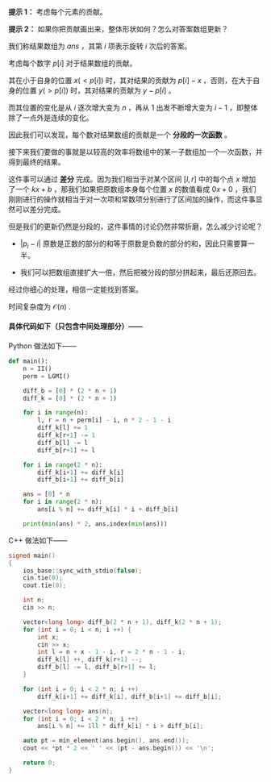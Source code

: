 **提示 1：** 考虑每个元素的贡献。

**提示 2：** 如果你把贡献画出来，整体形状如何？怎么对答案数组更新？

我们称结果数组为 $ans$ ，其第 $i$ 项表示旋转 $i$ 次后的答案。

考虑每个数字 $p[i]$ 对于结果数组的贡献。

其在小于自身的位置 $x(\lt p[i])$ 时，其对结果的贡献为 $p[i]-x$ ，否则，在大于自身的位置 $y(\gt p[i])$ 时，其对结果的贡献为 $y-p[i]$ 。

而其位置的变化是从 $i$ 逐次增大变为 $n$ ，再从 $1$ 出发不断增大变为 $i-1$ ，即整体除了一点外是连续的变化。

因此我们可以发现，每个数对结果数组的贡献是一个 **分段的一次函数** 。

接下来我们要做的事就是以较高的效率将数组中的某一子数组加一个一次函数，并得到最终的结果。

这件事可以通过 **差分** 完成。因为我们相当于对某个区间 $[l,r]$ 中的每个点 $x$ 增加了一个 $kx+b$ ，那我们如果把原数组本身每个位置 $x$ 的数值看成 $0x+0$ ，我们刚刚进行的操作就相当于对一次项和常数项分别进行了区间加的操作，而这件事显然可以差分完成。

但是我们的更新仍然是分段的，这件事情的讨论仍然非常折磨，怎么减少讨论呢？

- $|p_i-i|$ 原数是正数的部分的和等于原数是负数的部分的和，因此只需要算一半。

- 我们可以把数组直接扩大一倍，然后把被分段的部分拼起来，最后还原回去。

经过你细心的处理，相信一定能找到答案。

时间复杂度为 $\mathcal{O}(n)$ .

#### 具体代码如下（只包含中间处理部分）——

Python 做法如下——

```Python []
def main():
    n = II()
    perm = LGMI()

    diff_b = [0] * (2 * n + 1)
    diff_k = [0] * (2 * n + 1)

    for i in range(n):
        l, r = n + perm[i] - i, n * 2 - 1 - i
        diff_k[l] += 1
        diff_k[r+1] -= 1
        diff_b[l] -= l
        diff_b[r+1] += l

    for i in range(2 * n):
        diff_k[i+1] += diff_k[i]
        diff_b[i+1] += diff_b[i]

    ans = [0] * n
    for i in range(2 * n):
        ans[i % n] += diff_k[i] * i + diff_b[i]

    print(min(ans) * 2, ans.index(min(ans)))
```

C++ 做法如下——

```cpp []
signed main()
{
    ios_base::sync_with_stdio(false);
    cin.tie(0);
    cout.tie(0);

    int n;
    cin >> n;

    vector<long long> diff_b(2 * n + 1), diff_k(2 * n + 1);
    for (int i = 0; i < n; i ++) {
        int x;
        cin >> x;
        int l = n + x - 1 - i, r = 2 * n - 1 - i;
        diff_k[l] ++, diff_k[r+1] --;
        diff_b[l] -= l, diff_b[r+1] += l;
    }

    for (int i = 0; i < 2 * n; i ++)
        diff_k[i+1] += diff_k[i], diff_b[i+1] += diff_b[i];

    vector<long long> ans(n);
    for (int i = 0; i < 2 * n; i ++)
        ans[i % n] += 1ll * diff_k[i] * i + diff_b[i];

    auto pt = min_element(ans.begin(), ans.end());
    cout << *pt * 2 << ' ' << (pt - ans.begin()) << '\n';

    return 0;
}
```
